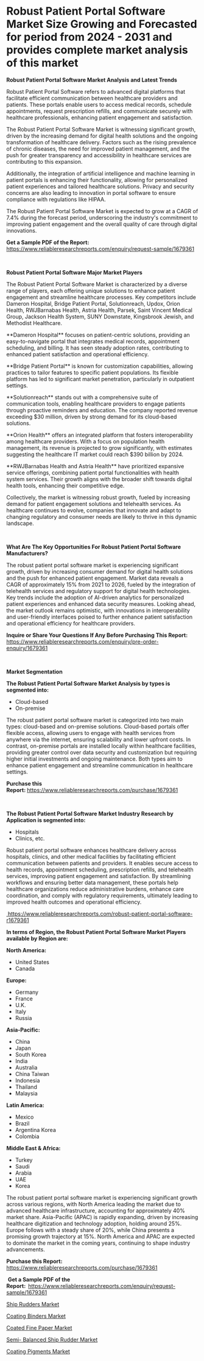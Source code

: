 <p><h1>Robust Patient Portal Software Market Size Growing and Forecasted for period from 2024 - 2031 and provides complete market analysis of this market</h1></p><p><strong>Robust Patient Portal Software Market Analysis and Latest Trends</strong></p>
<p><p>Robust Patient Portal Software refers to advanced digital platforms that facilitate efficient communication between healthcare providers and patients. These portals enable users to access medical records, schedule appointments, request prescription refills, and communicate securely with healthcare professionals, enhancing patient engagement and satisfaction. </p><p>The Robust Patient Portal Software Market is witnessing significant growth, driven by the increasing demand for digital health solutions and the ongoing transformation of healthcare delivery. Factors such as the rising prevalence of chronic diseases, the need for improved patient management, and the push for greater transparency and accessibility in healthcare services are contributing to this expansion. </p><p>Additionally, the integration of artificial intelligence and machine learning in patient portals is enhancing their functionality, allowing for personalized patient experiences and tailored healthcare solutions. Privacy and security concerns are also leading to innovation in portal software to ensure compliance with regulations like HIPAA.</p><p>The Robust Patient Portal Software Market is expected to grow at a CAGR of 7.4% during the forecast period, underscoring the industry's commitment to improving patient engagement and the overall quality of care through digital innovations.</p></p>
<p><strong>Get a Sample PDF of the Report:&nbsp;</strong> <a href="https://www.reliableresearchreports.com/enquiry/request-sample/1679361?utm_campaign=13&utm_medium=2&utm_source=Github&utm_content=ia&utm_term=03102024&utm_id=robust-patient-portal-software">https://www.reliableresearchreports.com/enquiry/request-sample/1679361</a></p>
<p>&nbsp;</p>
<p><strong>Robust Patient Portal Software Major Market Players</strong></p>
<p><p>The Robust Patient Portal Software Market is characterized by a diverse range of players, each offering unique solutions to enhance patient engagement and streamline healthcare processes. Key competitors include Dameron Hospital, Bridge Patient Portal, Solutionreach, Updox, Orion Health, RWJBarnabas Health, Astria Health, Parsek, Saint Vincent Medical Group, Jackson Health System, SUNY Downstate, Kingsbrook Jewish, and Methodist Healthcare.</p><p>**Dameron Hospital** focuses on patient-centric solutions, providing an easy-to-navigate portal that integrates medical records, appointment scheduling, and billing. It has seen steady adoption rates, contributing to enhanced patient satisfaction and operational efficiency.</p><p>**Bridge Patient Portal** is known for customization capabilities, allowing practices to tailor features to specific patient populations. Its flexible platform has led to significant market penetration, particularly in outpatient settings.</p><p>**Solutionreach** stands out with a comprehensive suite of communication tools, enabling healthcare providers to engage patients through proactive reminders and education. The company reported revenue exceeding $30 million, driven by strong demand for its cloud-based solutions.</p><p>**Orion Health** offers an integrated platform that fosters interoperability among healthcare providers. With a focus on population health management, its revenue is projected to grow significantly, with estimates suggesting the healthcare IT market could reach $390 billion by 2024.</p><p>**RWJBarnabas Health and Astria Health** have prioritized expansive service offerings, combining patient portal functionalities with health system services. Their growth aligns with the broader shift towards digital health tools, enhancing their competitive edge.</p><p>Collectively, the market is witnessing robust growth, fueled by increasing demand for patient engagement solutions and telehealth services. As healthcare continues to evolve, companies that innovate and adapt to changing regulatory and consumer needs are likely to thrive in this dynamic landscape.</p></p>
<p>&nbsp;</p>
<p><strong>What Are The Key Opportunities For Robust Patient Portal Software Manufacturers?</strong></p>
<p><p>The robust patient portal software market is experiencing significant growth, driven by increasing consumer demand for digital health solutions and the push for enhanced patient engagement. Market data reveals a CAGR of approximately 15% from 2021 to 2026, fueled by the integration of telehealth services and regulatory support for digital health technologies. Key trends include the adoption of AI-driven analytics for personalized patient experiences and enhanced data security measures. Looking ahead, the market outlook remains optimistic, with innovations in interoperability and user-friendly interfaces poised to further enhance patient satisfaction and operational efficiency for healthcare providers.</p></p>
<p><strong>Inquire or Share Your Questions If Any Before Purchasing This Report:</strong> <a href="https://www.reliableresearchreports.com/enquiry/pre-order-enquiry/1679361?utm_campaign=13&utm_medium=2&utm_source=Github&utm_content=ia&utm_term=03102024&utm_id=robust-patient-portal-software">https://www.reliableresearchreports.com/enquiry/pre-order-enquiry/1679361</a></p>
<p>&nbsp;</p>
<p><strong>Market Segmentation</strong></p>
<p><strong>The Robust Patient Portal Software Market Analysis by types is segmented into:</strong></p>
<p><ul><li>Cloud-based</li><li>On-premise</li></ul></p>
<p><p>The robust patient portal software market is categorized into two main types: cloud-based and on-premise solutions. Cloud-based portals offer flexible access, allowing users to engage with health services from anywhere via the internet, ensuring scalability and lower upfront costs. In contrast, on-premise portals are installed locally within healthcare facilities, providing greater control over data security and customization but requiring higher initial investments and ongoing maintenance. Both types aim to enhance patient engagement and streamline communication in healthcare settings.</p></p>
<p><strong>Purchase this Report:&nbsp;</strong><a href="https://www.reliableresearchreports.com/purchase/1679361?utm_campaign=13&utm_medium=2&utm_source=Github&utm_content=ia&utm_term=03102024&utm_id=robust-patient-portal-software">https://www.reliableresearchreports.com/purchase/1679361</a></p>
<p>&nbsp;</p>
<p><strong>The Robust Patient Portal Software Market Industry Research by Application is segmented into:</strong></p>
<p><ul><li>Hospitals</li><li>Clinics, etc.</li></ul></p>
<p><p>Robust patient portal software enhances healthcare delivery across hospitals, clinics, and other medical facilities by facilitating efficient communication between patients and providers. It enables secure access to health records, appointment scheduling, prescription refills, and telehealth services, improving patient engagement and satisfaction. By streamlining workflows and ensuring better data management, these portals help healthcare organizations reduce administrative burdens, enhance care coordination, and comply with regulatory requirements, ultimately leading to improved health outcomes and operational efficiency.</p></p>
<p><a href="https://www.reliableresearchreports.com/robust-patient-portal-software-r1679361?utm_campaign=13&utm_medium=2&utm_source=Github&utm_content=ia&utm_term=03102024&utm_id=robust-patient-portal-software">&nbsp;https://www.reliableresearchreports.com/robust-patient-portal-software-r1679361</a></p>
<p><strong>In terms of Region, the Robust Patient Portal Software Market Players available by Region are:</strong></p>
<p>
    <p> <strong> North America: </strong>
        <ul>
            <li>United States</li>
            <li>Canada</li>
        </ul>
        </p> 
    <p> <strong> Europe: </strong>
        <ul>
            <li>Germany</li>
            <li>France</li>
            <li>U.K.</li>
            <li>Italy</li>
            <li>Russia</li>
        </ul>
        </p> 
    <p> <strong> Asia-Pacific: </strong>
        <ul>
            <li>China</li>
            <li>Japan</li>
            <li>South Korea</li>
            <li>India</li>
            <li>Australia</li>
            <li>China Taiwan</li>
            <li>Indonesia</li>
            <li>Thailand</li>
            <li>Malaysia</li>
        </ul>
        </p> 
    <p> <strong> Latin America: </strong>
        <ul>
            <li>Mexico</li>
            <li>Brazil</li>
            <li>Argentina Korea</li>
            <li>Colombia</li>
        </ul>
        </p> 
    <p> <strong> Middle East & Africa: </strong>
        <ul>
            <li>Turkey</li>
            <li>Saudi</li>
            <li>Arabia</li>
            <li>UAE</li>
            <li>Korea</li>
        </ul>
    </p>
    </p>
<p><p>The robust patient portal software market is experiencing significant growth across various regions, with North America leading the market due to advanced healthcare infrastructure, accounting for approximately 40% market share. Asia-Pacific (APAC) is rapidly expanding, driven by increasing healthcare digitization and technology adoption, holding around 25%. Europe follows with a steady share of 20%, while China presents a promising growth trajectory at 15%. North America and APAC are expected to dominate the market in the coming years, continuing to shape industry advancements.</p></p>
<p><strong>Purchase this Report: </strong><a href="https://www.reliableresearchreports.com/purchase/1679361?utm_campaign=13&utm_medium=2&utm_source=Github&utm_content=ia&utm_term=03102024&utm_id=robust-patient-portal-software">https://www.reliableresearchreports.com/purchase/1679361</a></p>
<p>&nbsp;<strong>Get a Sample PDF of the Report:&nbsp;&nbsp;</strong><a href="https://www.reliableresearchreports.com/enquiry/request-sample/1679361?utm_campaign=13&utm_medium=2&utm_source=Github&utm_content=ia&utm_term=03102024&utm_id=robust-patient-portal-software">https://www.reliableresearchreports.com/enquiry/request-sample/1679361</a></p>
<p><strong></strong></p>
<p><p><a href="https://github.com/AbbasMahmud554/Market-Research-Report-List-1/blob/main/ship-rudders-market.md?utm_campaign=13&utm_medium=2&utm_source=Github&utm_content=ia&utm_term=03102024&utm_id=robust-patient-portal-software">Ship Rudders Market</a></p><p><a href="https://www.linkedin.com/pulse/pioneering-growth-analyzing-global-coating-binders-market-evx4c?utm_campaign=13&utm_medium=2&utm_source=Github&utm_content=ia&utm_term=03102024&utm_id=robust-patient-portal-software">Coating Binders Market</a></p><p><a href="https://www.linkedin.com/pulse/global-coated-fine-paper-market-status-2024-2031-forecast-erwlc?utm_campaign=13&utm_medium=2&utm_source=Github&utm_content=ia&utm_term=03102024&utm_id=robust-patient-portal-software">Coated Fine Paper Market</a></p><p><a href="https://github.com/JakirUddin511/Market-Research-Report-List-1/blob/main/semi-balanced-ship-rudder-market.md?utm_campaign=13&utm_medium=2&utm_source=Github&utm_content=ia&utm_term=03102024&utm_id=robust-patient-portal-software">Semi- Balanced Ship Rudder Market</a></p><p><a href="https://www.linkedin.com/pulse/navigating-coating-pigments-market-expert-analysis-forecast-x0ilc?utm_campaign=13&utm_medium=2&utm_source=Github&utm_content=ia&utm_term=03102024&utm_id=robust-patient-portal-software">Coating Pigments Market</a></p></p>